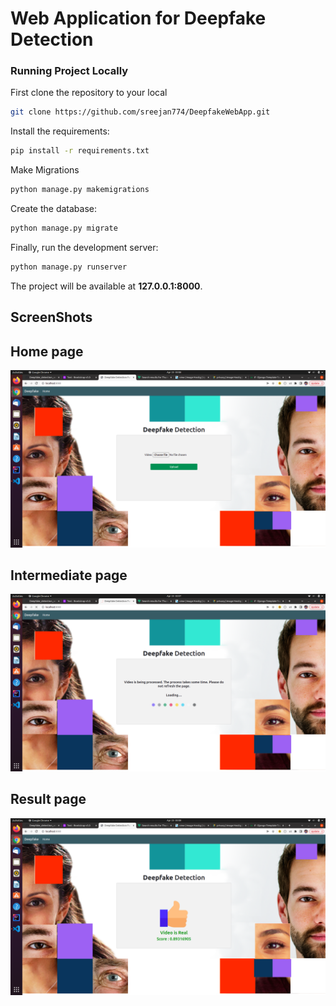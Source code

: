 # Web Application for Deepfake Detection

### Running Project Locally 
First clone the repository to your local
```bash
git clone https://github.com/sreejan774/DeepfakeWebApp.git
```
Install the requirements:

```bash
pip install -r requirements.txt
```

Make Migrations

```bash
python manage.py makemigrations
```

Create the database:

```bash
python manage.py migrate
```
Finally, run the development server:

```bash
python manage.py runserver
```
The project will be available at **127.0.0.1:8000**.

## ScreenShots  
Home page
---
![](Screenshots/homepage.png)

Intermediate page
---
![](Screenshots/intermediate.png)

Result page
---
![](Screenshots/result.png)

